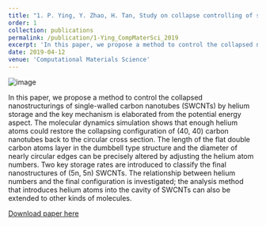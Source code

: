 ```yaml
---
title: "1. P. Ying, Y. Zhao, H. Tan, Study on collapse controlling of single-wall carbon nanotubes by helium storage. Computational Materials Science 164, 133-138 (2019)."
order: 1
collection: publications
permalink: /publication/1-Ying_CompMaterSci_2019
excerpt: 'In this paper, we propose a method to control the collapsed nanostructurings of single-walled carbon nanotubes (SWCNTs) by helium storage and the key mechanism is elaborated from the potential energy aspect. The molecular dynamics simulation shows that enough helium atoms could restore the collapsing configuration of (40, 40) carbon nanotubes back to the circular cross section. '
date: 2019-04-12
venue: 'Computational Materials Science'
---
```

![image](https://user-images.githubusercontent.com/54773018/221376293-af0c3b71-08bc-466d-89c4-d901115b983e.png)

In this paper, we propose a method to control the collapsed nanostructurings of single-walled carbon nanotubes (SWCNTs) by helium storage and the key mechanism is elaborated from the potential energy aspect. The molecular dynamics simulation shows that enough helium atoms could restore the collapsing configuration of (40, 40) carbon nanotubes back to the circular cross section. The length of the flat double carbon atoms layer in the dumbbell type structure and the diameter of nearly circular edges can be precisely altered by adjusting the helium atom numbers. Two key storage rates are introduced to classify the final nanostructures of (5n, 5n) SWCNTs. The relationship between helium numbers and the final configuration is investigated; the analysis method that introduces helium atoms into the cavity of SWCNTs can also be extended to other kinds of molecules.

[Download paper here](http://hityingph.github.io/files/1-Ying_CompMaterSci_2019.pdf)
